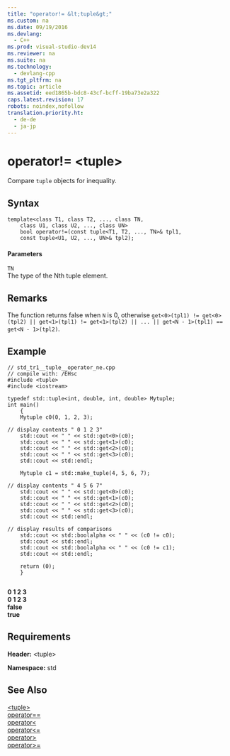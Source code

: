 ```yaml
---
title: "operator!= &lt;tuple&gt;"
ms.custom: na
ms.date: 09/19/2016
ms.devlang: 
  - C++
ms.prod: visual-studio-dev14
ms.reviewer: na
ms.suite: na
ms.technology: 
  - devlang-cpp
ms.tgt_pltfrm: na
ms.topic: article
ms.assetid: eed1865b-bdc8-43cf-bcff-19ba73e2a322
caps.latest.revision: 17
robots: noindex,nofollow
translation.priority.ht: 
  - de-de
  - ja-jp
---
```

# operator!= &lt;tuple&gt;
Compare `tuple` objects for inequality.  
  
## Syntax  
  
```  
template<class T1, class T2, ..., class TN,  
    class U1, class U2, ..., class UN>  
    bool operator!=(const tuple<T1, T2, ..., TN>& tpl1,  
    const tuple<U1, U2, ..., UN>& tpl2);  
```  
  
#### Parameters  
 `TN`  
 The type of the Nth tuple element.  
  
## Remarks  
 The function returns false when `N` is 0, otherwise `get<0>(tpl1) != get<0>(tpl2) || get<1>(tpl1) != get<1>(tpl2) || ... || get<N - 1>(tpl1) == get<N - 1>(tpl2)`.  
  
## Example  
  
```  
// std_tr1__tuple__operator_ne.cpp   
// compile with: /EHsc   
#include <tuple>   
#include <iostream>   
  
typedef std::tuple<int, double, int, double> Mytuple;   
int main()   
    {   
    Mytuple c0(0, 1, 2, 3);   
  
// display contents " 0 1 2 3"   
    std::cout << " " << std::get<0>(c0);   
    std::cout << " " << std::get<1>(c0);   
    std::cout << " " << std::get<2>(c0);   
    std::cout << " " << std::get<3>(c0);   
    std::cout << std::endl;   
  
    Mytuple c1 = std::make_tuple(4, 5, 6, 7);   
  
// display contents " 4 5 6 7"   
    std::cout << " " << std::get<0>(c0);   
    std::cout << " " << std::get<1>(c0);   
    std::cout << " " << std::get<2>(c0);   
    std::cout << " " << std::get<3>(c0);   
    std::cout << std::endl;   
  
// display results of comparisons   
    std::cout << std::boolalpha << " " << (c0 != c0);   
    std::cout << std::endl;   
    std::cout << std::boolalpha << " " << (c0 != c1);   
    std::cout << std::endl;   
  
    return (0);   
    }  
  
```  
  
  **0 1 2 3**  
 **0 1 2 3**  
 **false**  
 **true**   
## Requirements  
 **Header:** <tuple\>  
  
 **Namespace:** std  
  
## See Also  
 [<tuple\>](../vs140/-tuple-.md)   
 [operator==](../vs140/operator==--tuple-.md)   
 [operator<](../vs140/operator---tuple-.md)   
 [operator<=](../vs140/operator-=--tuple-.md)   
 [operator>](../vs140/operator---tuple-.md)   
 [operator>=](../vs140/operator-=--tuple-.md)